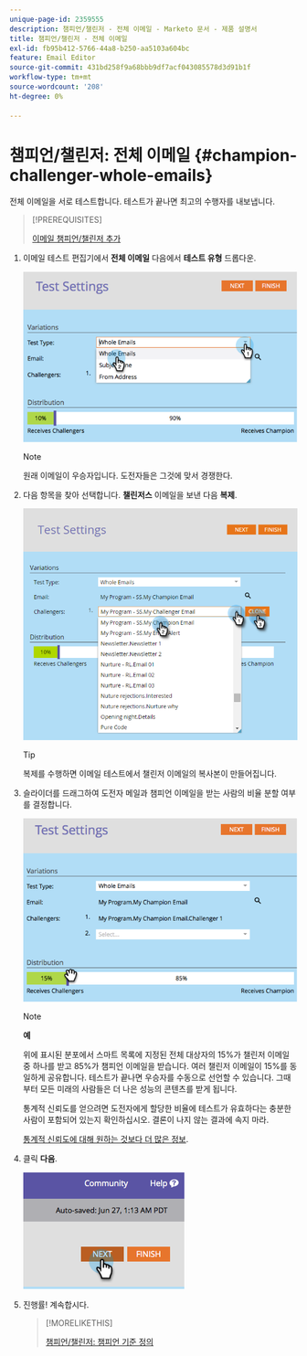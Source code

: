 ```yaml
---
unique-page-id: 2359555
description: 챔피언/챌린저 - 전체 이메일 - Marketo 문서 - 제품 설명서
title: 챔피언/챌린저 - 전체 이메일
exl-id: fb95b412-5766-44a8-b250-aa5103a604bc
feature: Email Editor
source-git-commit: 431bd258f9a68bbb9df7acf043085578d3d91b1f
workflow-type: tm+mt
source-wordcount: '208'
ht-degree: 0%

---
```


# 챔피언/챌린저: 전체 이메일 {#champion-challenger-whole-emails}

전체 이메일을 서로 테스트합니다. 테스트가 끝나면 최고의 수행자를 내보냅니다.

>[!PREREQUISITES]
>
>[이메일 챔피언/챌린저 추가](/help/marketo/product-docs/email-marketing/general/functions-in-the-editor/email-tests-champion-challenger/add-an-email-champion-challenger.md)

1. 이메일 테스트 편집기에서 **전체 이메일** 다음에서 **테스트 유형** 드롭다운.

   ![](assets/image2014-9-12-16-3a39-3a14.png)

   >[!NOTE]
   >
   >원래 이메일이 우승자입니다. 도전자들은 그것에 맞서 경쟁한다.

1. 다음 항목을 찾아 선택합니다. **챌린저스** 이메일을 보낸 다음 **복제**.

   ![](assets/image2015-8-10-11-3a46-3a28.png)

   >[!TIP]
   >
   >복제를 수행하면 이메일 테스트에서 챌린저 이메일의 복사본이 만들어집니다.

1. 슬라이더를 드래그하여 도전자 메일과 챔피언 이메일을 받는 사람의 비율 분할 여부를 결정합니다.

   ![](assets/image2014-9-12-16-3a41-3a44.png)

   >[!NOTE]
   >
   >**예**
   >
   >위에 표시된 분포에서 스마트 목록에 지정된 전체 대상자의 15%가 챌린저 이메일 중 하나를 받고 85%가 챔피언 이메일을 받습니다. 여러 챌린저 이메일이 15%를 동일하게 공유합니다. 테스트가 끝나면 우승자를 수동으로 선언할 수 있습니다. 그때부터 모든 미래의 사람들은 더 나은 성능의 콘텐츠를 받게 됩니다.

   통계적 신뢰도를 얻으려면 도전자에게 할당한 비율에 테스트가 유효하다는 충분한 사람이 포함되어 있는지 확인하십시오. 결론이 나지 않는 결과에 속지 마라.

   [통계적 신뢰도에 대해 원하는 것보다 더 많은 정보](https://en.wikipedia.org/wiki/Confidence_interval).

1. 클릭 **다음**.

   ![](assets/image2014-9-12-16-3a42-3a9.png)

1. 진행률! 계속합시다.

   >[!MORELIKETHIS]
   >
   >[챔피언/챌린저: 챔피언 기준 정의](/help/marketo/product-docs/email-marketing/general/functions-in-the-editor/email-tests-champion-challenger/champion-challenger-define-champion-criteria.md)
